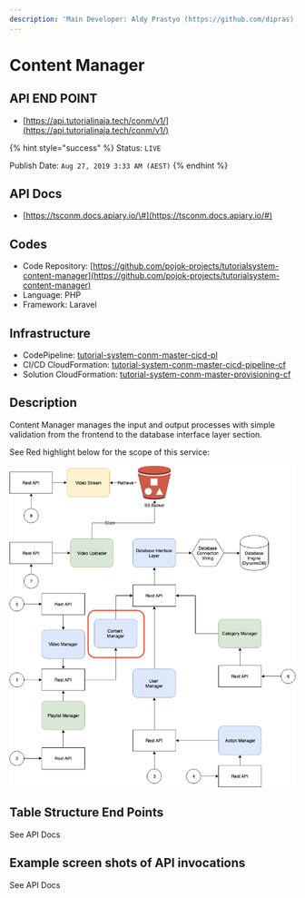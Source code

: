 ```yaml
---
description: 'Main Developer: Aldy Prastyo (https://github.com/dipras)'
---
```


# Content Manager

## API END POINT

* [https://api.tutorialinaja.tech/conm/v1/](https://api.tutorialinaja.tech/conm/v1/)

{% hint style="success" %}
Status: `LIVE`

Publish Date: `Aug 27, 2019 3:33 AM (AEST)`
{% endhint %}

## API Docs

* [https://tsconm.docs.apiary.io/\#](https://tsconm.docs.apiary.io/#)

## Codes

* Code Repository: [https://github.com/pojok-projects/tutorialsystem-content-manager](https://github.com/pojok-projects/tutorialsystem-content-manager)
* Language: PHP
* Framework: Laravel 

## Infrastructure

* CodePipeline: [tutorial-system-conm-master-cicd-pl](https://ap-southeast-1.console.aws.amazon.com/codesuite/codepipeline/pipelines/tutorial-system-conm-master-cicd-pl/view?region=ap-southeast-1)
* CI/CD CloudFormation: [tutorial-system-conm-master-cicd-pipeline-cf](https://ap-southeast-1.console.aws.amazon.com/cloudformation/home?region=ap-southeast-1#/stacks/stackinfo?filteringText=con&filteringStatus=active&viewNested=true&hideStacks=false&stackId=arn%3Aaws%3Acloudformation%3Aap-southeast-1%3A706415835325%3Astack%2Ftutorial-system-conm-master-cicd-pipeline-cf%2F6b1838a0-c827-11e9-afe1-06bdf62c7d4c)
* Solution CloudFormation: [tutorial-system-conm-master-provisioning-cf](https://ap-southeast-1.console.aws.amazon.com/cloudformation/home?region=ap-southeast-1#/stacks/stackinfo?filteringText=con&filteringStatus=active&viewNested=true&hideStacks=false&stackId=arn%3Aaws%3Acloudformation%3Aap-southeast-1%3A706415835325%3Astack%2Ftutorial-system-conm-master-provisioning-cf%2Fcdcc2a60-c827-11e9-98f1-0a7a5dd66442)

## Description

Content Manager manages the input and output processes with simple validation from the frontend to the database interface layer section.

See Red highlight below for the scope of this service:

![](../.gitbook/assets/image%20%286%29.png)

## Table Structure End Points

See API Docs

## Example screen shots of API invocations

See API Docs

